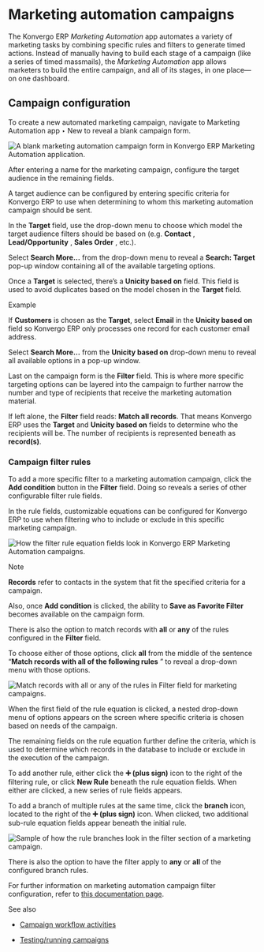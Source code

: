 # Marketing automation campaigns

The Konvergo ERP _Marketing Automation_ app automates a variety of marketing tasks by
combining specific rules and filters to generate timed actions. Instead of
manually having to build each stage of a campaign (like a series of timed
massmails), the _Marketing Automation_ app allows marketers to build the
entire campaign, and all of its stages, in one place—on one dashboard.

## Campaign configuration

To create a new automated marketing campaign, navigate to Marketing Automation
app ‣ New to reveal a blank campaign form.

![A blank marketing automation campaign form in Konvergo ERP Marketing Automation
application.](../../../../_images/blank-marketing-campaign-form.png)

After entering a name for the marketing campaign, configure the target
audience in the remaining fields.

A target audience can be configured by entering specific criteria for Konvergo ERP to
use when determining to whom this marketing automation campaign should be
sent.

In the **Target** field, use the drop-down menu to choose which model the
target audience filters should be based on (e.g. **Contact** ,
**Lead/Opportunity** , **Sales Order** , etc.).

Select **Search More…** from the drop-down menu to reveal a **Search: Target**
pop-up window containing all of the available targeting options.

Once a **Target** is selected, there’s a **Unicity based on** field. This
field is used to avoid duplicates based on the model chosen in the **Target**
field.

<div class="alert alert-success">
<p class="alert-title">
Example</p><p>If <b>Customers</b> is chosen as the <b>Target</b>, select <b>Email</b> in the
<b>Unicity based on</b> field so Konvergo ERP only processes one record for each customer email
address.</p>
</div>

Select **Search More…** from the **Unicity based on** drop-down menu to reveal
all available options in a pop-up window.

Last on the campaign form is the **Filter** field. This is where more specific
targeting options can be layered into the campaign to further narrow the
number and type of recipients that receive the marketing automation material.

If left alone, the **Filter** field reads: **Match all records**. That means
Konvergo ERP uses the **Target** and **Unicity based on** fields to determine who the
recipients will be. The number of recipients is represented beneath as
**record(s)**.

### Campaign filter rules

To add a more specific filter to a marketing automation campaign, click the
**Add condition** button in the **Filter** field. Doing so reveals a series of
other configurable filter rule fields.

In the rule fields, customizable equations can be configured for Konvergo ERP to use
when filtering who to include or exclude in this specific marketing campaign.

![How the filter rule equation fields look in Konvergo ERP Marketing Automation
campaigns.](../../../../_images/filter-node-equation-fields.png)
<div class="alert alert-primary">
<p class="alert-title">
Note</p><p><b>Records</b> refer to contacts in the system that fit the specified criteria for a
campaign.</p>
</div>

Also, once **Add condition** is clicked, the ability to **Save as Favorite
Filter** becomes available on the campaign form.

There is also the option to match records with **all** or **any** of the rules
configured in the **Filter** field.

To choose either of those options, click **all** from the middle of the
sentence “**Match records with all of the following rules** ” to reveal a
drop-down menu with those options.

![Match records with all or any of the rules in Filter field for marketing
campaigns.](../../../../_images/match-all-any-rules-drop-down.png)

When the first field of the rule equation is clicked, a nested drop-down menu
of options appears on the screen where specific criteria is chosen based on
needs of the campaign.

The remaining fields on the rule equation further define the criteria, which
is used to determine which records in the database to include or exclude in
the execution of the campaign.

To add another rule, either click the **➕ (plus sign)** icon to the right of
the filtering rule, or click **New Rule** beneath the rule equation fields.
When either are clicked, a new series of rule fields appears.

To add a branch of multiple rules at the same time, click the **branch** icon,
located to the right of the **➕ (plus sign)** icon. When clicked, two
additional sub-rule equation fields appear beneath the initial rule.

![Sample of how the rule branches look in the filter section of a marketing
campaign.](../../../../_images/rule-branch-filter-sample.png)

There is also the option to have the filter apply to **any** or **all** of the
configured branch rules.

For further information on marketing automation campaign filter configuration,
refer to [this documentation page](target_audience).

<div class="alert alert-secondary">
<p class="alert-title">
See also</p><ul>
<li><p><a href="workflow_activities">Campaign workflow activities</a></p></li>
<li><p><a href="testing_running">Testing/running campaigns</a></p></li>
</ul>
</div>

